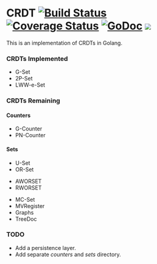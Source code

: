 # CRDT [![Build Status](https://travis-ci.org/neurodrone/crdt.svg?branch=master)](https://travis-ci.org/neurodrone/crdt) [![Coverage Status](https://coveralls.io/repos/neurodrone/crdt/badge.svg?branch=master&service=github)](https://coveralls.io/github/neurodrone/crdt?branch=master) [![GoDoc](https://godoc.org/github.com/neurodrone/crdt?status.svg)](https://godoc.org/github.com/neurodrone/crdt) [![](https://img.shields.io/badge/license-MIT-blue.svg)](https://github.com/neurodrone/crdt/blob/master/LICENSE)

This is an implementation of CRDTs in Golang.

### CRDTs Implemented

 * G-Set
 * 2P-Set
 * LWW-e-Set

### CRDTs Remaining

#### Counters

 * G-Counter
 * PN-Counter

#### Sets

 * U-Set
 * OR-Set
  - AWORSET
  - RWORSET
 * MC-Set
 * MVRegister
 * Graphs
 * TreeDoc

### TODO

 * Add a persistence layer.
 * Add separate *counters* and *sets* directory.

